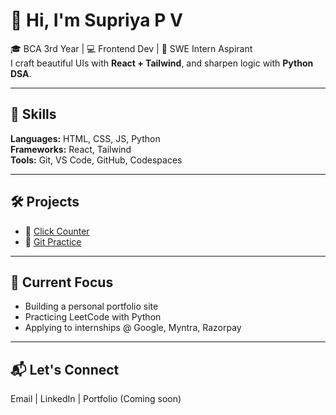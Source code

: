 # 👋 Hi, I'm Supriya P V

🎓 BCA 3rd Year | 💻 Frontend Dev | 🚀 SWE Intern Aspirant  
I craft beautiful UIs with **React + Tailwind**, and sharpen logic with **Python DSA**.

---

## 🔧 Skills
**Languages:** HTML, CSS, JS, Python  
**Frameworks:** React, Tailwind  
**Tools:** Git, VS Code, GitHub, Codespaces

---

## 🛠️ Projects
- 🔗 [Click Counter](https://github.com/supri22tech/click-counter)
- 🔗 [Git Practice](https://github.com/supri22tech/demo-git-learn)

---

## 🎯 Current Focus
- Building a personal portfolio site
- Practicing LeetCode with Python
- Applying to internships @ Google, Myntra, Razorpay

---

## 📬 Let's Connect
Email | LinkedIn | Portfolio (Coming soon)
